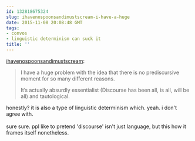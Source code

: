 ```yaml
---
id: 132818675324
slug: ihavenospoonsandimustscream-i-have-a-huge
date: 2015-11-08 20:08:48 GMT
tags:
- convos
- linguistic determinism can suck it
title: ''
---
```

<p><a class="tumblr_blog" href="http://ihavenospoonsandimustscream.tumblr.com/post/132817595080">ihavenospoonsandimustscream</a>:</p>
<blockquote>
<p>I have a huge problem with the idea that there is no prediscursive moment for so many different reasons.</p>
<p>It’s actually absurdly essentialist (Discourse has been all, is all, will be all) and tautological.<br></p>
</blockquote>

<p>honestly? it is also a type of linguistic determinism which. yeah. i don't agree with.<br/><br/>sure sure. ppl like to pretend 'discourse' isn't just language, but this how it frames itself nonetheless.</p>
